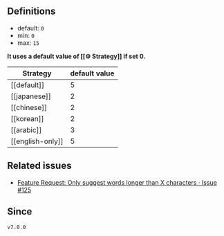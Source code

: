 ## Definitions

- default: `0`
- min: `0`
- max: `15`

**It uses a default value of [[⚙️ Strategy]] if set 0.**


| Strategy         | default value |
| ---------------- | ------------- |
| [[default]]      | 5             |
| [[japanese]]     | 2             |
| [[chinese]]      | 2             |
| [[korean]]       | 2             |
| [[arabic]]       | 3             |
| [[english-only]] | 5             |


## Related issues

- [Feature Request: Only suggest words longer than X characters · Issue \#125](https://github.com/tadashi-aikawa/obsidian-various-complements-plugin/issues/125)

## Since

`v7.0.0`
